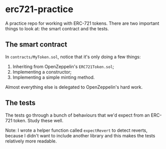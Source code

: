 # erc721-practice

A practice repo for working with ERC-721 tokens. There are two important things to look at: the smart contract and the tests.

## The smart contract

In `contracts/MyToken.sol`, notice that it's only doing a few things:

1. Inheriting from OpenZeppelin's `ERC721Token.sol`;
2. Implementing a constructor;
3. Implementing a simple minting method.

Almost everything else is delegated to OpenZeppelin's hard work.

## The tests

The tests go through a bunch of behaviours that we'd expect from an ERC-721 token. Study these well.

Note: I wrote a helper function called `expectRevert` to detect reverts, because I didn't want to include another library and this makes the tests relatively more readable.
